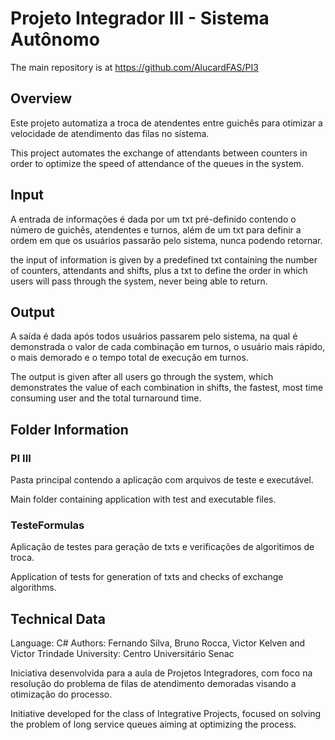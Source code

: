 # Projeto Integrador III - Sistema Autônomo

The main repository is at https://github.com/AlucardFAS/PI3

<h2> Overview </h2>

Este projeto automatiza a troca de atendentes entre guichês para otimizar a velocidade de atendimento das filas no sistema.

This project automates the exchange of attendants between counters in order to optimize the speed of attendance of the queues in the system.

<h2> Input </h2>

A entrada de informações é dada por um txt pré-definido contendo o número de guichês, atendentes e turnos, além de um txt para definir a ordem em que os usuários passarão pelo sistema, nunca podendo retornar.

the input of information is given by a predefined txt containing the number of counters, attendants and shifts, plus a txt to define the order in which users will pass through the system, never being able to return.

<h2> Output </h2>

A saída é dada após todos usuários passarem pelo sistema, na qual é demonstrada o valor de cada combinação em turnos, o usuário mais rápido, o mais demorado e o tempo total de execução em turnos.

The output is given after all users go through the system, which demonstrates the value of each combination in shifts, the fastest, most time consuming user and the total turnaround time.

<h2> Folder Information </h2>

<h3> PI III </h3>

Pasta principal contendo a aplicação com arquivos de teste e executável.

Main folder containing application with test and executable files.

<h3> TesteFormulas </h3>

Aplicação de testes para geração de txts e verificações de algoritimos de troca.

Application of tests for generation of txts and checks of exchange algorithms.

<h2> Technical Data </h2>

Language: C#
Authors: Fernando Silva, Bruno Rocca, Victor Kelven and Victor Trindade
University: Centro Universitário Senac

Iniciativa desenvolvida para a aula de Projetos Integradores, com foco na resolução do problema de filas de atendimento demoradas visando a otimização do processo.

Initiative developed for the class of Integrative Projects, focused on solving the problem of long service queues aiming at optimizing the process.
